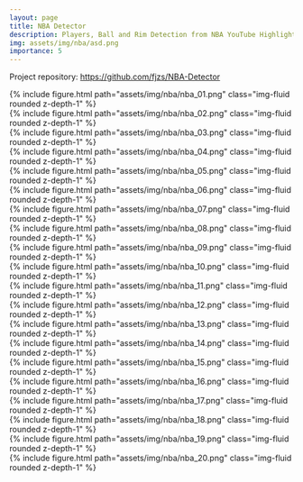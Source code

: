 ```yaml
---
layout: page
title: NBA Detector
description: Players, Ball and Rim Detection from NBA YouTube Highlight Scrapped Videos
img: assets/img/nba/asd.png
importance: 5
---
```


Project repository: <https://github.com/fjzs/NBA-Detector>


<div class="row"><div class="col-sm mt-3 mt-md-0">
    {% include figure.html path="assets/img/nba/nba_01.png" class="img-fluid rounded z-depth-1" %}
</div></div>
<div class="row"><div class="col-sm mt-3 mt-md-0">
    {% include figure.html path="assets/img/nba/nba_02.png" class="img-fluid rounded z-depth-1" %}
</div></div>
<div class="row"><div class="col-sm mt-3 mt-md-0">
    {% include figure.html path="assets/img/nba/nba_03.png" class="img-fluid rounded z-depth-1" %}
</div></div>
<div class="row"><div class="col-sm mt-3 mt-md-0">
    {% include figure.html path="assets/img/nba/nba_04.png" class="img-fluid rounded z-depth-1" %}
</div></div>
<div class="row"><div class="col-sm mt-3 mt-md-0">
    {% include figure.html path="assets/img/nba/nba_05.png" class="img-fluid rounded z-depth-1" %}
</div></div>
<div class="row"><div class="col-sm mt-3 mt-md-0">
    {% include figure.html path="assets/img/nba/nba_06.png" class="img-fluid rounded z-depth-1" %}
</div></div>
<div class="row"><div class="col-sm mt-3 mt-md-0">
    {% include figure.html path="assets/img/nba/nba_07.png" class="img-fluid rounded z-depth-1" %}
</div></div>
<div class="row"><div class="col-sm mt-3 mt-md-0">
    {% include figure.html path="assets/img/nba/nba_08.png" class="img-fluid rounded z-depth-1" %}
</div></div>
<div class="row"><div class="col-sm mt-3 mt-md-0">
    {% include figure.html path="assets/img/nba/nba_09.png" class="img-fluid rounded z-depth-1" %}
</div></div>
<div class="row"><div class="col-sm mt-3 mt-md-0">
    {% include figure.html path="assets/img/nba/nba_10.png" class="img-fluid rounded z-depth-1" %}
</div></div>
<div class="row"><div class="col-sm mt-3 mt-md-0">
    {% include figure.html path="assets/img/nba/nba_11.png" class="img-fluid rounded z-depth-1" %}
</div></div>
<div class="row"><div class="col-sm mt-3 mt-md-0">
    {% include figure.html path="assets/img/nba/nba_12.png" class="img-fluid rounded z-depth-1" %}
</div></div>
<div class="row"><div class="col-sm mt-3 mt-md-0">
    {% include figure.html path="assets/img/nba/nba_13.png" class="img-fluid rounded z-depth-1" %}
</div></div>
<div class="row"><div class="col-sm mt-3 mt-md-0">
    {% include figure.html path="assets/img/nba/nba_14.png" class="img-fluid rounded z-depth-1" %}
</div></div>
<div class="row"><div class="col-sm mt-3 mt-md-0">
    {% include figure.html path="assets/img/nba/nba_15.png" class="img-fluid rounded z-depth-1" %}
</div></div>
<div class="row"><div class="col-sm mt-3 mt-md-0">
    {% include figure.html path="assets/img/nba/nba_16.png" class="img-fluid rounded z-depth-1" %}
</div></div>
<div class="row"><div class="col-sm mt-3 mt-md-0">
    {% include figure.html path="assets/img/nba/nba_17.png" class="img-fluid rounded z-depth-1" %}
</div></div>
<div class="row"><div class="col-sm mt-3 mt-md-0">
    {% include figure.html path="assets/img/nba/nba_18.png" class="img-fluid rounded z-depth-1" %}
</div></div>
<div class="row"><div class="col-sm mt-3 mt-md-0">
    {% include figure.html path="assets/img/nba/nba_19.png" class="img-fluid rounded z-depth-1" %}
</div></div>
<div class="row"><div class="col-sm mt-3 mt-md-0">
    {% include figure.html path="assets/img/nba/nba_20.png" class="img-fluid rounded z-depth-1" %}
</div></div>
